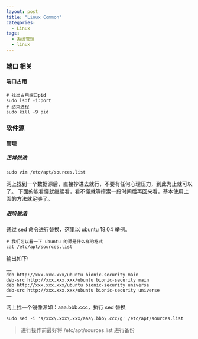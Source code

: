 ```yaml
---
layout: post
title: "Linux Common"
categories:
  - Linux
tags:
  - 系统管理
  - linux
---
```


### 端口 相关
#### 端口占用
```
# 找出占用端口pid
sudo lsof -i:port
# 结束进程
sudo kill -9 pid
```

### 软件源
#### 管理
##### 正常做法
```
sudo vim /etc/apt/sources.list
```
网上找到一个数据源后，直接抄进去就行，不要有任何心理压力，到此为止就可以了。
下面的能看懂就继续看，看不懂就等摸索一段时间后再回来看，基本使用上面的方法就足够了。

##### 进阶做法
通过 sed 命令进行替换，这里以 ubuntu 18.04 举例。
```
# 我们可以看一下 ubuntu 的源是什么样的格式
cat /etc/apt/sources.list
```
输出如下: 
```
……
deb http://xxx.xxx.xxx/ubuntu bionic-security main
deb-src http://xxx.xxx.xxx/ubuntu bionic-security main
deb http://xxx.xxx.xxx/ubuntu bionic-security universe
deb-src http://xxx.xxx.xxx/ubuntu bionic-security universe
……
```
网上找一个镜像源如：aaa.bbb.ccc，执行 sed 替换
```
sudo sed -i 's/xxx\.xxx\.xxx/aaa\.bbb\.ccc/g' /etc/apt/sources.list
```
> 进行操作前最好将 /etc/apt/sources.list 进行备份
